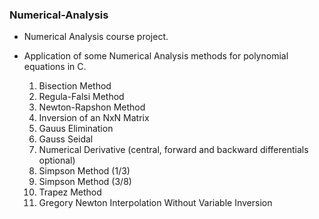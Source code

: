 ### Numerical-Analysis

- Numerical Analysis course project.

- Application of some Numerical Analysis methods for polynomial equations in C.
	1. Bisection Method
	2. Regula-Falsi Method
	3. Newton-Rapshon Method
  	4. Inversion of an NxN Matrix
	5. Gauus Elimination
	6. Gauss Seidal
	7. Numerical Derivative (central, forward and backward differentials optional)
	8. Simpson Method (1/3)
	9. Simpson Method (3/8)
	10. Trapez Method
	11. Gregory Newton Interpolation Without Variable Inversion
